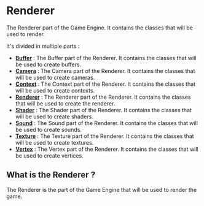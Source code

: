 # Renderer

The Renderer part of the Game Engine. It contains the classes that will be used to render.

It's divided in multiple parts :

- [**Buffer**](Renderer-Buffer.md) : The Buffer part of the Renderer. It contains the classes that will be used to create buffers.
- [**Camera**](Renderer-Camera.md) : The Camera part of the Renderer. It contains the classes that will be used to create cameras.
- [**Context**](Renderer-Context-md.md) : The Context part of the Renderer. It contains the classes that will be used to create contexts.
- [**Renderer**](Renderer-Renderer.md) : The Renderer part of the Renderer. It contains the classes that will be used to create the renderer.
- [**Shader**](Renderer-Shader.md) : The Shader part of the Renderer. It contains the classes that will be used to create shaders.
- [**Sound**](Renderer-Sound.md) : The Sound part of the Renderer. It contains the classes that will be used to create sounds.
- [**Texture**](Renderer-Texture.md) : The Texture part of the Renderer. It contains the classes that will be used to create textures.
- [**Vertex**](Renderer-Vertex.md) : The Vertex part of the Renderer. It contains the classes that will be used to create vertices.

## What is the Renderer ?

The Renderer is the part of the Game Engine that will be used to render the game.
